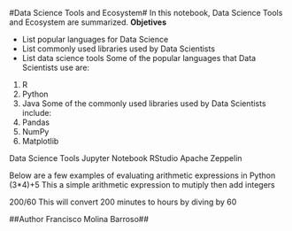 #Data Science Tools and Ecosystem#
In this notebook, Data Science Tools and Ecosystem are summarized.
**Objetives**
- List popular languages for Data Science
- List commonly used libraries used by Data Scientists
- List data science tools
Some of the popular languages that Data Scientists use are:
1. R
2. Python
3. Java
Some of the commonly used libraries used by Data Scientists include:
1. Pandas
2. NumPy
3. Matplotlib

Data Science Tools
Jupyter Notebook
RStudio
Apache Zeppelin

Below are a few examples of evaluating arithmetic expressions in Python
(3*4)+5
This a simple arithmetic expression to mutiply then add integers

200/60
This will convert 200 minutes to hours by diving by 60

##Author Francisco Molina Barroso##